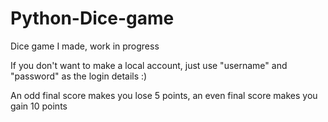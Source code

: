 # Python-Dice-game
Dice game I made, work in progress

If you don't want to make a local account, just use "username" and "password" as the login details :)

An odd final score makes you lose 5 points, an even final score makes you gain 10 points